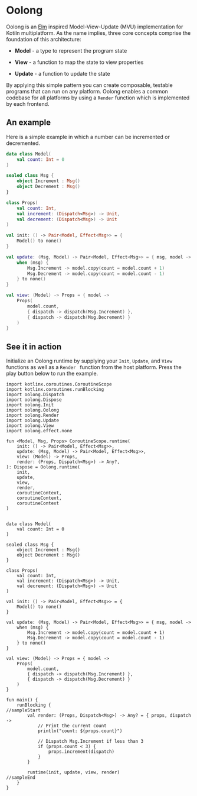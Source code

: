 # Oolong

Oolong is an [Elm](https://guide.elm-lang.org/architecture) inspired Model-View-Update (MVU) implementation for Kotiln multiplatform. As the name implies, three core concepts comprise the foundation of this architecture: 

* **Model** - a type to represent the program state

* **View** - a function to map the state to view properties

* **Update** - a function to update the state

By applying this simple pattern you can create composable, testable programs that can run on any platform. Oolong enables a common codebase for all platforms by using a `Render` function which is implemented by each frontend.

## An example

Here is a simple example in which a number can be incremented or decremented.

```kotlin 
data class Model(
    val count: Int = 0
)

sealed class Msg {
    object Increment : Msg()
    object Decrement : Msg()
}

class Props(
    val count: Int,
    val increment: (Dispatch<Msg>) -> Unit,
    val decrement: (Dispatch<Msg>) -> Unit
)

val init: () -> Pair<Model, Effect<Msg>> = { 
    Model() to none()
}

val update: (Msg, Model) -> Pair<Model, Effect<Msg>> = { msg, model ->
    when (msg) {
        Msg.Increment -> model.copy(count = model.count + 1)
        Msg.Decrement -> model.copy(count = model.count - 1)
    } to none()
}

val view: (Model) -> Props = { model ->
    Props(
        model.count,
        { dispatch -> dispatch(Msg.Increment) },
        { dispatch -> dispatch(Msg.Decrement) }
    )
}
```

## See it in action

Initialize an Oolong runtime by supplying your `Init`, `Update`, and `View` functions as well as a `Render
` function from the host platform. Press the play button below to run the example.

```{.kotlin .playground}
import kotlinx.coroutines.CoroutineScope
import kotlinx.coroutines.runBlocking
import oolong.Dispatch
import oolong.Dispose
import oolong.Init
import oolong.Oolong
import oolong.Render
import oolong.Update
import oolong.View
import oolong.effect.none

fun <Model, Msg, Props> CoroutineScope.runtime(
    init: () -> Pair<Model, Effect<Msg>>,
    update: (Msg, Model) -> Pair<Model, Effect<Msg>>,
    view: (Model) -> Props,
    render: (Props, Dispatch<Msg>) -> Any?,
): Dispose = Oolong.runtime(
    init, 
    update, 
    view, 
    render, 
    coroutineContext,
    coroutineContext, 
    coroutineContext
)


data class Model(
    val count: Int = 0
)

sealed class Msg {
    object Increment : Msg()
    object Decrement : Msg()
}

class Props(
    val count: Int,
    val increment: (Dispatch<Msg>) -> Unit,
    val decrement: (Dispatch<Msg>) -> Unit
)

val init: () -> Pair<Model, Effect<Msg>> = { 
    Model() to none()
}

val update: (Msg, Model) -> Pair<Model, Effect<Msg>> = { msg, model ->
    when (msg) {
        Msg.Increment -> model.copy(count = model.count + 1)
        Msg.Decrement -> model.copy(count = model.count - 1)
    } to none()
}

val view: (Model) -> Props = { model ->
    Props(
        model.count,
        { dispatch -> dispatch(Msg.Increment) },
        { dispatch -> dispatch(Msg.Decrement) }
    )
}

fun main() {
    runBlocking {
//sampleStart
        val render: (Props, Dispatch<Msg>) -> Any? = { props, dispatch ->
            // Print the current count
            println("count: ${props.count}")

            // Dispatch Msg.Increment if less than 3
            if (props.count < 3) {
                props.increment(dispatch)
            }
        }

        runtime(init, update, view, render)
//sampleEnd
    }
}
```
